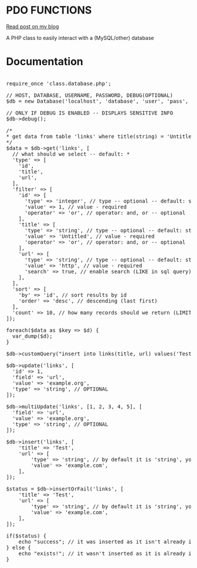# PDO FUNCTIONS
[Read post on my blog](https://theokonst.tk/php/github-php-library-for-easily-accessing-a-mysql-database/)

A PHP class to easily interact with a (MySQL/other) database

# Documentation

<pre>

require_once 'class.database.php';

// HOST, DATABASE, USERNAME, PASSWORD, DEBUG(OPTIONAL)
$db = new Database('localhost', 'database', 'user', 'pass', true);

// ONLY IF DEBUG IS ENABLED -- DISPLAYS SENSITIVE INFO
$db->debug();

/*
* get data from table 'links' where title(string) = 'Untitled' OR url(string) LIKE '%http%'
*/
$data = $db->get('links', [
  // what should we select -- default: *
  'type' => [
    'id',
    'title',
    'url',
  ],
  'filter' => [
    'id' => [
      'type' => 'integer', // type -- optional -- default: string
      'value' => 1, // value - required
      'operator' => 'or', // operator: and, or -- optional
    ],
    'title' => [
      'type' => 'string', // type -- optional -- default: string
      'value' => 'Untitled', // value - required
      'operator' => 'or', // operator: and, or -- optional
    ],
    'url' => [
      'type' => 'string', // type -- optional -- default: string
      'value' => 'http', // value - required
      'search' => true, // enable search (LIKE in sql query)
    ],
  ],
  'sort' => [
    'by' => 'id', // sort results by id
    'order' => 'desc', // descending (last first)
  ],
  'count' => 10, // how many records should we return (LIMIT)
]);

foreach($data as $key => $d) {
  var_dump($d);
}

$db->customQuery("insert into links(title, url) values('Test', 'example.com')");

$db->update('links', [
  'id' => 1,
  'field' => 'url',
  'value' => 'example.org',
  'type' => 'string', // OPTIONAL
]);

$db->multiUpdate('links', [1, 2, 3, 4, 5], [
  'field' => 'url',
  'value' => 'example.org',
  'type' => 'string', // OPTIONAL
]);

$db->insert('links', [
	'title' => 'Test',
	'url' => [
		'type' => 'string', // by default it is 'string', you can use 'integer' as well
		'value' => 'example.com',
	],
]);

$status = $db->insertOrFail('links', [
	'title' => 'Test',
	'url' => [
		'type' => 'string', // by default it is 'string', you can use 'integer' as well
		'value' => 'example.com',
	],
]);

if($status) {
	echo "success"; // it was inserted as it isn't already in the database
} else {
	echo "exists!"; // it wasn't inserted as it is already in the database
}

</pre>

